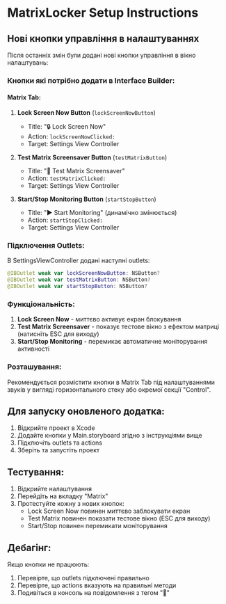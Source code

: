 # MatrixLocker Setup Instructions

## Нові кнопки управління в налаштуваннях

Після останніх змін були додані нові кнопки управління в вікно налаштувань:

### Кнопки які потрібно додати в Interface Builder:

#### Matrix Tab:
1. **Lock Screen Now Button** (`lockScreenNowButton`)
   - Title: "🔒 Lock Screen Now"
   - Action: `lockScreenNowClicked:`
   - Target: Settings View Controller

2. **Test Matrix Screensaver Button** (`testMatrixButton`)
   - Title: "🧪 Test Matrix Screensaver"
   - Action: `testMatrixClicked:`
   - Target: Settings View Controller

3. **Start/Stop Monitoring Button** (`startStopButton`)
   - Title: "▶️ Start Monitoring" (динамічно змінюється)
   - Action: `startStopClicked:`
   - Target: Settings View Controller

### Підключення Outlets:
В SettingsViewController додані наступні outlets:
```swift
@IBOutlet weak var lockScreenNowButton: NSButton?
@IBOutlet weak var testMatrixButton: NSButton?
@IBOutlet weak var startStopButton: NSButton?
```

### Функціональність:
1. **Lock Screen Now** - миттєво активує екран блокування
2. **Test Matrix Screensaver** - показує тестове вікно з ефектом матриці (натисніть ESC для виходу)
3. **Start/Stop Monitoring** - перемикає автоматичне моніторування активності

### Розташування:
Рекомендується розмістити кнопки в Matrix Tab під налаштуваннями звуків у вигляді горизонтального стеку або окремої секції "Control".

## Для запуску оновленого додатка:

1. Відкрийте проект в Xcode
2. Додайте кнопки у Main.storyboard згідно з інструкціями вище
3. Підключіть outlets та actions
4. Зберіть та запустіть проект

## Тестування:

1. Відкрийте налаштування
2. Перейдіть на вкладку "Matrix"
3. Протестуйте кожну з нових кнопок:
   - Lock Screen Now повинен миттєво заблокувати екран
   - Test Matrix повинен показати тестове вікно (ESC для виходу)
   - Start/Stop повинен перемикати моніторування

## Дебагінг:

Якщо кнопки не працюють:
1. Перевірте, що outlets підключені правильно
2. Перевірте, що actions вказують на правильні методи
3. Подивіться в консоль на повідомлення з тегом "🔄"
